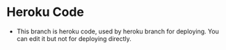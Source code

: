 # Heroku Code
- This branch is heroku code, used by heroku branch for deploying. You can edit it but not for deploying directly.


